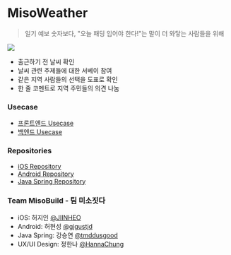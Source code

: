 # MisoWeather

>  일기 예보 숫자보다, "오늘 패딩 입어야 한다!"는 말이 더 와닿는 사람들을 위해

![](https://i.imgur.com/l3Wj7vn.png)
* 출근하기 전 날씨 확인
* 날씨 관련 주제들에 대한 서베이 참여 
* 같은 지역 사람들의 선택을 도표로 확인
* 한 줄 코멘트로 지역 주민들의 의견 나눔

### Usecase
* [프론트엔드 Usecase]()
* [백엔드 Usecase]()

### Repositories
* [iOS Repository](https://github.com/misobuild/MisoWeather-iOS)
* [Android Repository](https://github.com/misobuild/MisoWeather-Android)
* [Java Spring Repository](https://github.com/misobuild/MisoWeather-Monolothic)

### Team MisoBuild - 팀 미소짓다
* iOS: 허지인 [@JIINHEO](https://github.com/JIINHEO)
* Android: 허현성 [@gjgustjd](https://github.com/gjgustjd)
* Java Spring: 강승연 [@tmddusgood](https://github.com/tmddusgood)
* UX/UI Design: 정한나 [@HannaChung](https://shadow-doll-9bb.notion.site/a0753965f865412eaef69d1c2aa0ccdc)
